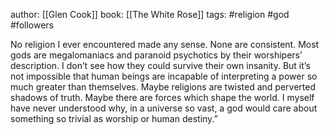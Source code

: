 author: [[Glen Cook]]
book: [[The White Rose]]
tags: #religion #god #followers

No religion I ever encountered made any sense. None are consistent. Most gods are megalomaniacs and paranoid psychotics by their worshipers’ description. I don’t see how they could survive their own insanity. But it’s not impossible that human beings are incapable of interpreting a power so much greater than themselves. Maybe religions are twisted and perverted shadows of truth. Maybe there are forces which shape the world. I myself have never understood why, in a universe so vast, a god would care about something so trivial as worship or human destiny.”
